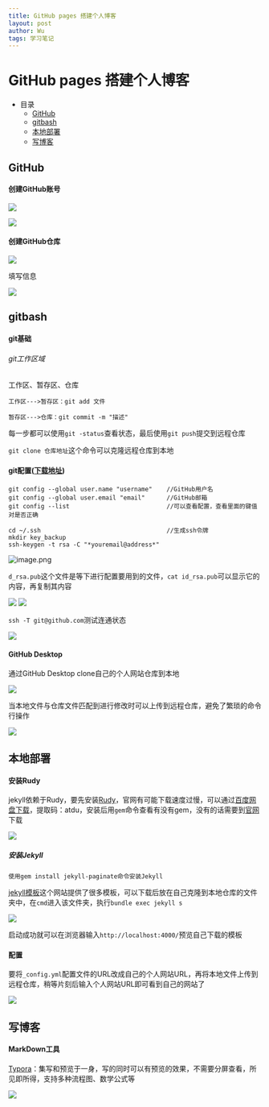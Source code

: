 ```yaml
---
title: GitHub pages 搭建个人博客
layout: post
author: Wu
tags: 学习笔记
---
```



# GitHub pages 搭建个人博客

- 目录
  - [GitHub](#github)
  - [gitbash](#gitbash)
  - [本地部署](#本地部署)  
  - [写博客](#写博客)
  

## GitHub

#### 创建GitHub账号

<img src="https://b3logfile.com/file/2021/02/solofetchupload8127028033331902327-134311ac.png?imageView2/2/w/1280/format/jpg/interlace/1/q/100
" >

<img src="https://i.loli.net/2019/08/13/CGB7Rm45gS1yTuz.png" >

#### 创建GitHub仓库

<img src="https://i.loli.net/2019/08/13/qa7uBrpZRMCzod2.png" >

填写信息

<img src="https://i.loli.net/2019/08/13/5Fz2rGB7lWmTakj.png" >



## gitbash

#### git基础

###### git工作区域

工作区、暂存区、仓库

```
工作区--->暂存区：git add 文件

暂存区--->仓库：git commit -m "描述"
```

每一步都可以使用`git -status`查看状态，最后使用`git push`提交到远程仓库

`git clone 仓库地址`这个命令可以克隆远程仓库到本地

#### git配置([下载地址](https://git-scm.com/))

```
git config --global user.name "username"    //GitHub用户名
git config --global user.email "email"      //GitHub邮箱
git config --list                           //可以查看配置，查看里面的键值对是否正确

cd ~/.ssh                                   //生成ssh令牌
mkdir key_backup
ssh-keygen -t rsa -C "*youremail@address*"
```

<img src="https://i.loli.net/2019/08/13/S9DGr3ct1egiw6b.png" alt="image.png">

`d_rsa.pub`这个文件是等下进行配置要用到的文件，`cat id_rsa.pub`可以显示它的内容，再复制其内容

<img src="https://i.loli.net/2019/08/14/wGnCesPvZli7qFA.png" >

<img src="https://i.loli.net/2019/08/14/bUoP6h9ekj74Iv1.png" >

`ssh -T git@github.com`测试连通状态

<img src="https://i.loli.net/2019/08/14/AlLvdOp1b8DoneQ.png" >

#### GitHub Desktop

通过GitHub Desktop clone自己的个人网站仓库到本地

<img src="https://i.loli.net/2019/08/15/8ratiRlsAPD3hXS.png" >

当本地文件与仓库文件匹配到进行修改时可以上传到远程仓库，避免了繁琐的命令行操作

<img src="https://i.loli.net/2019/08/14/x5y6jCgbIpHEknO.png" >



## 本地部署

#### 安装Rudy

jekyll依赖于Rudy，要先安装[Rudy](http://www.ruby-lang.org/en/downloads/ "下载Rudy")，官网有可能下载速度过慢，可以通过[百度网盘下载](https://pan.baidu.com/s/13t7Nwe3rnRBxI3TNfmU7fg )，提取码：atdu，安装后用`gem`命令查看有没有gem，没有的话需要到[官网](https://rubygems.org/pages/download)下载

<img src="https://i.loli.net/2019/08/15/Qt73HFZkOoESNuW.png" >



##### 安装Jekyll

`使用gem install jekyll-paginate命令安装Jekyll`

<a href="http://jekyllthemes.org" target="_blank" alt="jekyll">jekyll模板</a>这个网站提供了很多模板，可以下载后放在自己克隆到本地仓库的文件夹中，在`cmd`进入该文件夹，执行`bundle exec jekyll s`

<img src="https://i.loli.net/2019/08/15/CcplQufYs7M4B82.png" >

启动成功就可以在浏览器输入`http://localhost:4000/`预览自己下载的模板

#### 配置

要将`_config.yml`配置文件的URL改成自己的个人网站URL，再将本地文件上传到远程仓库，稍等片刻后输入个人网站URL即可看到自己的网站了

<img src="https://i.loli.net/2019/08/15/mM3iXaIlb8ckTDB.png" >

## 写博客

#### MarkDown工具

[Typora](https://typora.io/ "Typora官网")：集写和预览于一身，写的同时可以有预览的效果，不需要分屏查看，所见即所得，支持多种流程图、数学公式等

<img src="https://i.loli.net/2019/08/17/lmIUeXwk2pPbLzT.png" >
